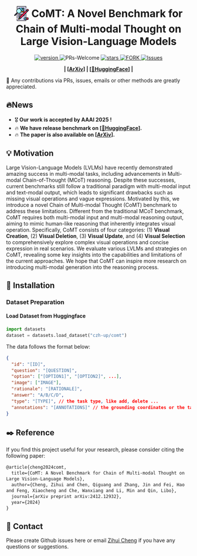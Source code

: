 <!--
 * @Author: Zihui Cheng
 * @Date: 2024-12-16 09:37:02
 * @LastEditors: Zihui Cheng
 * @LastEditTime: 2025-02-08 16:11:48
 * @Description: 
-->
<p align="center">
<h1 align="center"> <img src="imgs/title.png" alt="SVG Image" width="40px" style="vertical-align: middle; margin-bottom: 5px;"> CoMT: A Novel Benchmark for Chain of Multi-modal Thought on Large Vision-Language Models</h1>
</p>
<p align="center">
  	<a href="https://img.shields.io/badge/version-v0.0.1-blue">
      <img alt="version" src="https://img.shields.io/badge/version-v0.0.1-blue?color=FF8000?color=009922" />
    </a>
    <a >
       <img alt="PRs-Welcome" src="https://img.shields.io/badge/PRs-Welcome-blue" />
  	</a>
   	<a href="https://github.com/czhhzc/CoMT/stargazers">
       <img alt="stars" src="https://img.shields.io/github/stars/czhhzc/CoMT" />
  	</a>
  	<a href="https://github.com/czhhzc/CoMT/network/members">
       <img alt="FORK" src="https://img.shields.io/github/forks/czhhzc/CoMT?color=FF8000" />
  	</a>
    <a href="https://github.com/czhhzc/CoMT/issues">
      <img alt="Issues" src="https://img.shields.io/github/issues/czhhzc/CoMT?color=0088ff"/>
    </a>
    <br />
</p>

<p align="center">
  	<b>
    | [<a href="https://arxiv.org/abs/2412.12932">ArXiv</a>] | [<a href="https://huggingface.co/datasets/czh-up/comt">🤗HuggingFace</a>] |
    </b>
    <br />
</p>

🌟 Any contributions via PRs, issues, emails or other methods are greatly appreciated.

## 🔥News
- 🎖️ **Our work is accepted by AAAI 2025 !**
- 🔥 **We have release benchmark on \[[🤗HuggingFace](https://huggingface.co/datasets/czh-up/comt)\].**
- 🔥 **The paper is also available on \[[ArXiv](https://arxiv.org/abs/2412.12932)\].**

## 💡 Motivation
Large Vision-Language Models (LVLMs) have recently demonstrated amazing success in multi-modal tasks, including advancements in Multi-modal Chain-of-Thought (MCoT) reasoning. Despite these successes, current benchmarks still follow a traditional paradigm with multi-modal input and text-modal output, which leads to significant drawbacks such as missing visual operations and vague expressions. Motivated by this, we introduce a novel Chain of Multi-modal Thought (CoMT) benchmark to address these limitations. Different from the traditional MCoT benchmark, CoMT requires both multi-modal input and multi-modal reasoning output, aiming to mimic human-like reasoning that inherently integrates visual operation. Specifically, CoMT consists of four categories: (1) **Visual Creation**, (2) **Visual Deletion**, (3) **Visual Update**, and (4) **Visual Selection** to comprehensively explore complex visual operations and concise expression in real scenarios. We evaluate various LVLMs and strategies on CoMT, revealing some key insights into the capabilities and limitations of the current approaches. We hope that CoMT can inspire more research on introducing multi-modal generation into the reasoning process.

## 🎯 Installation

### Dataset Preparation
#### Load Dataset from Huggingface
```python 
import datasets
dataset = datasets.load_dataset("czh-up/comt")
```

The data follows the format below:
```json
{
  "id": "[ID]",
  "question": "[QUESTION]",
  "option": ["[OPTION1]", "[OPTION2]", ...],
  "image": ["IMAGE"],
  "rationale": "[RATIONALE]",
  "answer": "A/B/C/D",
  "type": "[TYPE]", // the task type, like add, delete ...
  "annotations": "[ANNOTATIONS]" // the grounding coordinates or the tangram shape annotations
}
```

## ✒️ Reference
If you find this project useful for your research, please consider citing the following paper:

```
@article{cheng2024comt,
  title={CoMT: A Novel Benchmark for Chain of Multi-modal Thought on Large Vision-Language Models},
  author={Cheng, Zihui and Chen, Qiguang and Zhang, Jin and Fei, Hao and Feng, Xiaocheng and Che, Wanxiang and Li, Min and Qin, Libo},
  journal={arXiv preprint arXiv:2412.12932},
  year={2024}
}
```

## 📲 Contact

Please create Github issues here or email [Zihui Cheng](mailto:upupczh@gmail.com) if you have any questions or suggestions. 
